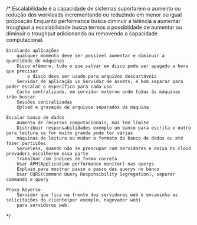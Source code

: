 /*
    Escalabilidade é a capacidade de sistemas suportarem o aumento ou redução dos 
    workloads incrementando ou reduzindo em menor ou igual proposção
    Enquanto performance busca diminuir a latência a aumentar troughput a 
    escalabilidade busca termos a possiblidade de aumentar ou diminuir o 
    troughput adicionando ou removendo a capacidade computacional.

    Escalando aplicações
        qualquer momento deve ser possível aumentar e diminuir a quantidade de máquinas
        Disco efêmero, tudo o que salvar em disco pode ser apagado a hora que precisar
            o disco deve ser usado para arquivos descartáveis 
        Servidor de aplicação vs Servidor de assets, é bom separar para poder escalar o específico para cada uso
        Cache centralizado, em servidor externo onde todas às máquinas irão buscar
        Sessões centralizadas 
        Upload e gravação de arquivos separados da máquina
    
    Escalar banco de dados
        Aumento de recursos computacionais, mas tem limite
        Distribuir responsabilidades exemplo um banco para escrita e outro para leitura se for muito grande pode ter várias
        máquinas de leitura ou mudar o formato do banco de dados ou até fazer partições
        Serveless, quando não se preocupar com servidores e deixa os cloud provaders escolherem essa parte
        Trabalhar com índices de forma correta 
        Usar APM(Application performance monitor) nas querys
        Explain para mostrar passo a passo das querys no banco 
        Usar CQRS(Command Query Responsibility Segregation), separar commando e query
    
    Proxy Reverso
        Servidor que fica na frente dos servidores web e encaminha as solicitações do cliente(por exemplo, nagevador web)
        para servidores web.
*/
